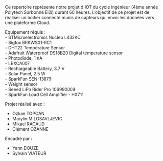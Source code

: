 Ce répertoire représente notre projet d'IOT du cycle ingénieur (4ème année Polytech Sorbonne Ei2i) durant 60 heures. L’objectif de ce projet est de réaliser un boitier connecté munis de capteurs qui envoi les données vers une plateforme Cloud.

Equipement réquis :  
    - STMicroelectronics Nucleo L432KC  
    - Sigfox BRKWS01-RC1  
    - DHT22 Temperature Sensor  	
    - Adafruit Waterproof DS18B20 Digital temperature sensor  
    - Photodiode, 1 nA  
    - LEXCA007  
    - Rechargeable Battery, 3.7 V  	
    - Solar Panel, 2.5 W  
    - SparkFun SEN-13879  
    - Weight sensor  
    - Seeed LiPo Rider Pro 106990008  
    - SparkFun Load Cell Amplifier - HX711  	

Projet réalisé avec :
  - Ozkan TOPCAN
  - Marylin MILOSAVLJEVIC
  - Mikael RACAUD
  - Clément OZANNE

Encadré par :

  - Yann DOUZE
  - Sylvain VIATEUR
